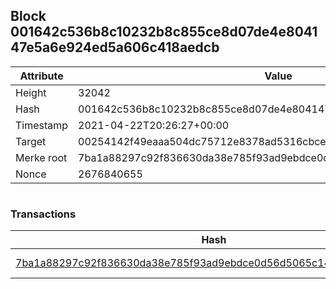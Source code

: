 ## Block 001642c536b8c10232b8c855ce8d07de4e804147e5a6e924ed5a606c418aedcb

Attribute | Value
--- | ---
Height | 32042
Hash | 001642c536b8c10232b8c855ce8d07de4e804147e5a6e924ed5a606c418aedcb
Timestamp | 2021-04-22T20:26:27+00:00
Target | 00254142f49eaaa504dc75712e8378ad5316cbcead634704b3734b6271167cc4
Merke root | 7ba1a88297c92f836630da38e785f93ad9ebdce0d56d5065c149a7463098cc38
Nonce | 2676840655

```

```

### Transactions

Hash | Amount
--- | ---
[7ba1a88297c92f836630da38e785f93ad9ebdce0d56d5065c149a7463098cc38](7ba1a88297c92f836630da38e785f93ad9ebdce0d56d5065c149a7463098cc38.md) | 10.00000000 SKEPTI 
